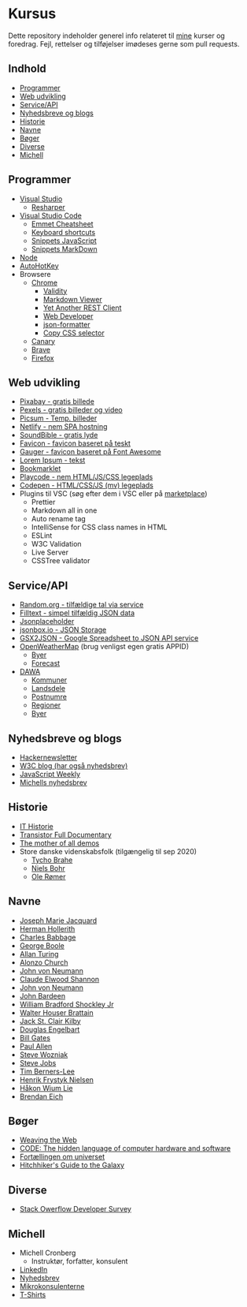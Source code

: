 # Kursus

Dette repository indeholder generel info relateret til [mine](#michell) kurser og foredrag. Fejl, rettelser og tilføjelser imødeses gerne som pull requests.

## Indhold

- [Programmer](#programmer)
- [Web udvikling](#web-udvikling)
- [Service/API](#serviceapi)
- [Nyhedsbreve og blogs](#nyhedsbreve-og-blogs)
- [Historie](#historie)
- [Navne](#navne)
- [Bøger](#b%C3%B8ger)
- [Diverse](#diverse)
- [Michell](#michell)

## Programmer

- [Visual Studio](https://visualstudio.microsoft.com/vs/) 
  - [Resharper](https://www.jetbrains.com/resharper/)
- [Visual Studio Code](https://code.visualstudio.com/)
  - [Emmet Cheatsheet](https://docs.emmet.io/cheatsheet-a5.pdf)
  - [Keyboard shortcuts](https://github.com/devcronberg/kursus/blob/master/vsc/keyboard.md)
  - [Snippets JavaScript](https://github.com/devcronberg/kursus/blob/master/vsc/snippetsjs.md)
  - [Snippets MarkDown](https://github.com/devcronberg/kursus/blob/master/vsc/snippetsmd.md)
- [Node](https://nodejs.org/en/)
- [AutoHotKey](https://www.autohotkey.com/)
- Browsere
  - [Chrome](https://www.google.com/chrome/)
    - [Validity](https://chrome.google.com/webstore/detail/validity/bbicmjjbohdfglopkidebfccilipgeif)
    - [Markdown Viewer](https://chrome.google.com/webstore/detail/markdown-viewer/ckkdlimhmcjmikdlpkmbgfkaikojcbjk)
    - [Yet Another REST Client](https://chrome.google.com/webstore/detail/markdown-viewer/ckkdlimhmcjmikdlpkmbgfkaikojcbjk)
    - [Web Developer](https://chrispederick.com/work/web-developer/)  
    - [json-formatter](https://chrome.google.com/webstore/detail/json-formatter/bcjindcccaagfpapjjmafapmmgkkhgoa?hl=en)
    - [Copy CSS selector](https://chrome.google.com/webstore/detail/copy-css-selector/kemkenbgbgodoglfkkejbdcpojnodnkg)
  - [Canary](https://www.google.com/chrome/canary/)
  - [Brave](https://brave.com/)
  - [Firefox](https://www.mozilla.org/en-US/firefox/)  
  
## Web udvikling
- [Pixabay - gratis billede](https://pixabay.com/)
- [Pexels - gratis billeder og video](https://www.pexels.com/)
- [Picsum - Temp. billeder](https://picsum.photos/)
- [Netlify - nem SPA hostning](https://www.netlify.com/)
- [SoundBible - gratis lyde](http://soundbible.com/)
- [Favicon - favicon baseret på teskt](https://favicon.io/favicon-generator/)
- [Gauger - favicon baseret på Font Awesome](https://gauger.io/fonticon/)
- [Lorem Ipsum - tekst](https://www.lipsum.com/)
- [Bookmarklet](http://caiorss.github.io/bookmarklets.html)
- [Playcode - nem HTML/JS/CSS legeplads](https://playcode.io/)
- [Codepen - HTML/CSS/JS (mv) legeplads](https://codepen.io/)
- Plugins til VSC (søg efter dem i VSC eller på [marketplace](https://marketplace.visualstudio.com/search?target=VSCode&sortBy=Installs))
  - Prettier
  - Markdown all in one
  - Auto rename tag
  - IntelliSense for CSS class names in HTML
  - ESLint
  - W3C Validation
  - Live Server
  - CSSTree validator

## Service/API
- [Random.org - tilfældige tal via service](https://www.random.org/integers/?num=1&min=1&max=6&col=1&base=10&format=plain&rnd=new)
- [Filltext - simpel tilfældig JSON data](http://www.filltext.com/)
- [Jsonplaceholder](https://jsonplaceholder.typicode.com/)
- [jsonbox.io - JSON Storage](jsonbox.io)
- [GSX2JSON - Google Spreadsheet to JSON API service](http://gsx2json.com/)
- [OpenWeatherMap](https://openweathermap.org/api) (brug venligst egen gratis APPID)
  - [Byer](https://api.openweathermap.org/data/2.5/weather?q=Odense,dk&APPID=331058fde3cb9a6d1f0751c9fd7dacf4&units=metric)
  - [Forecast](http://api.openweathermap.org/data/2.5/forecast/daily?q=Odense,dk&cnt=5&APPID=331058fde3cb9a6d1f0751c9fd7dacf4&units=metric)
- [DAWA](https://dawa.aws.dk/)
  - [Kommuner](https://dawa.aws.dk/kommuner/)
  - [Landsdele](https://dawa.aws.dk/landsdele/)
  - [Postnumre](https://dawa.aws.dk/Postnumre)
  - [Regioner](https://dawa.aws.dk/Regioner)
  - [Byer](https://dawa.aws.dk/stednavne2?hovedtype=Bebyggelse&undertype=by)

## Nyhedsbreve og blogs
- [Hackernewsletter](https://hackernewsletter.com/)
- [W3C blog (har også nyhedsbrev)](https://www.w3.org/blog/)
- [JavaScript Weekly](https://javascriptweekly.com/)
- [Michells nyhedsbrev](https://nyhedsbrev.cronberg.dk/)


## Historie
- [IT Historie](http://ithistorie.cronberg.dk)
- [Transistor Full Documentary](https://www.youtube.com/watch?v=U4XknGqr3Bo)
- [The mother of all demos](https://en.wikipedia.org/wiki/The_Mother_of_All_Demos)
- Store danske videnskabsfolk (tilgængelig til sep 2020)
  - [Tycho Brahe](https://www.dr.dk/tv/se/store-danske-videnskabsfolk-saeson-2/store-danske-videnskabsfolk/store-danske-videnskabsfolk-tycho-brahe)
  - [Niels Bohr](https://www.dr.dk/tv/se/store-danske-videnskabsfolk-saeson-2/store-danske-videnskabsfolk/store-danske-videnskabsfolk-niels-bohr)
  - [Ole Rømer](https://www.dr.dk/tv/se/store-danske-videnskabsfolk-saeson-2/store-danske-videnskabsfolk-saeson-2-2/store-danske-videnskabsfolk-ole-roemer)

## Navne
- [Joseph Marie Jacquard](https://en.wikipedia.org/wiki/Joseph_Marie_Jacquard)
- [Herman Hollerith](https://en.wikipedia.org/wiki/Herman_Hollerith)
- [Charles Babbage](https://en.wikipedia.org/wiki/Charles_Babbage)
- [George Boole](https://en.wikipedia.org/wiki/George_Boole)
- [Allan Turing](https://en.wikipedia.org/wiki/Alan_Turing)
- [Alonzo Church](https://en.wikipedia.org/wiki/Alonzo_Church)
- [John von Neumann](https://en.wikipedia.org/wiki/John_von_Neumann)
- [Claude Elwood Shannon](https://en.wikipedia.org/wiki/Claude_Shannon)
- [John von Neumann](https://en.wikipedia.org/wiki/John_von_Neumann)
- [John Bardeen](https://en.wikipedia.org/wiki/John_Bardeen)
- [William Bradford Shockley Jr](https://en.wikipedia.org/wiki/William_Shockley)
- [Walter Houser Brattain](https://en.wikipedia.org/wiki/Walter_Houser_Brattain)
- [Jack St. Clair Kilby](https://en.wikipedia.org/wiki/Jack_Kilby)
- [Douglas Engelbart](https://en.wikipedia.org/wiki/Douglas_Engelbart) 
- [Bill Gates](https://en.wikipedia.org/wiki/Bill_Gates)
- [Paul Allen](https://en.wikipedia.org/wiki/Paul_Allen)
- [Steve Wozniak](https://en.wikipedia.org/wiki/Steve_Wozniak)
- [Steve Jobs](https://en.wikipedia.org/wiki/Steve_Jobs)
- [Tim Berners-Lee](https://en.wikipedia.org/wiki/Tim_Berners-Lee)
- [Henrik Frystyk Nielsen](https://en.wikipedia.org/wiki/Henrik_Frystyk_Nielsen)
- [Håkon Wium Lie](https://en.wikipedia.org/wiki/H%C3%A5kon_Wium_Lie)
- [Brendan Eich](https://en.wikipedia.org/wiki/Brendan_Eich)

## Bøger
- [Weaving the Web](https://www.amazon.com/Weaving-Web-Original-Ultimate-Destiny/dp/006251587X)
- [CODE: The hidden language of computer hardware and software](https://www.amazon.com/Code-Language-Computer-Hardware-Software/dp/0735611319)
- [Fortællingen om universet](https://www.arnoldbusck.dk/boeger/astronomi/fortaellingen-om-universet)
- [Hitchhiker's Guide to the Galaxy](https://www.amazon.com/Hitchhikers-Guide-Galaxy-Douglas-Adams/dp/0575115343)

## Diverse
- [Stack Owerflow Developer Survey](https://insights.stackoverflow.com/survey/2019)

## Michell

- Michell Cronberg
  - Instruktør, forfatter, konsulent
- [LinkedIn](https://goo.gl/iVjaqF)
- [Nyhedsbrev](https://nyhedsbrev.cronberg.dk/)
- [Mikrokonsulenterne](http://www.mikrokonsulenterne.dk)
- [T-Shirts](http://tshirt.cronberg.dk)
